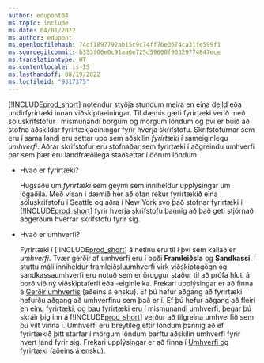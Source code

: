 ```yaml
---
author: edupont04
ms.topic: include
ms.date: 04/01/2022
ms.author: edupont
ms.openlocfilehash: 74cf1897792ab15c9c74ff76e3674ca31fe599f1
ms.sourcegitcommit: b353f06e0c91aa6e725d59600f90329774847ece
ms.translationtype: HT
ms.contentlocale: is-IS
ms.lasthandoff: 08/19/2022
ms.locfileid: "9317375"
---
```

[!INCLUDE[prod_short](prod_short.md)] notendur styðja stundum meira en eina deild eða undirfyrirtæki innan viðskiptaeiningar. Til dæmis gæti fyrirtæki verið með söluskrifstofur í mismunandi borgum og mörgum löndum og því er búið að stofna aðskildar fyrirtækjaeiningar fyrir hverja skrifstofu. Skrifstofurnar sem eru í sama landi eru settar upp sem aðskilin *fyrirtæki* í sameiginlegu *umhverfi*. Aðrar skrifstofur eru stofnaðar sem fyrirtæki í aðgreindu umhverfi þar sem þær eru landfræðilega staðsettar í öðrum löndum.

- Hvað er fyrirtæki?

  Hugsaðu um *fyrirtæki* sem geymi sem inniheldur upplýsingar um lögaðila. Með vísan í dæmið hér að ofan rekur fyrirtækið eina söluskrifstofu í Seattle og aðra í New York svo það stofnar fyrirtæki í [!INCLUDE[prod_short](prod_short.md)] fyrir hverja skrifstofu þannig að það geti stjórnað aðgerðum hverrar skrifstofu fyrir sig.

- Hvað er umhverfi?

  Fyrirtæki í [!INCLUDE[prod_short](prod_short.md)] á netinu eru til í því sem kallað er *umhverfi*. Tvær gerðir af umhverfi eru í boði **Framleiðsla** og **Sandkassi**. Í stuttu máli inniheldur framleiðsluumhverfi virk viðskiptagögn og sandkassaumhverfi eru notuð sem er öruggur staður til að prófa hluti á borð við ný viðskiptaferli eða -eiginleika. Frekari upplýsingar er að finna á [Gerðir umhverfis](/dynamics365/business-central/dev-itpro/administration/tenant-admin-center-environments#types-of-environments) (aðeins á ensku). Ef þú hefur aðgang að fyrirtæki hefurðu aðgang að umhverfinu sem það er í. Ef þú hefur aðgang að fleiri en einu fyrirtæki, og þau fyrirtæki eru í mismunandi umhverfi, þegar þú skráir þig inn á [!INCLUDE[prod_short](prod_short.md)] verður að tilgreina umhverfið sem þú vilt vinna í. Umhverfi eru breytileg eftir löndum þannig að ef fyrirtækið þitt starfar í mörgum löndum þarftu aðskilin umhverfi fyrir hvert land fyrir sig. Frekari upplýsingar er að finna í [Umhverfi og fyrirtæki](/dynamics365/business-central/dev-itpro/administration/tenant-environment-topology#environments-and-companies) (aðeins á ensku).
